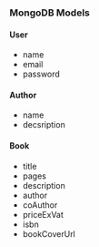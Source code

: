 ### MongoDB Models

#### User

- name
- email
- password

#### Author

- name
- decsription

#### Book

- title
- pages
- description
- author
- coAuthor
- priceExVat
- isbn
- bookCoverUrl
